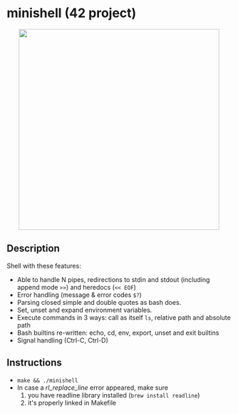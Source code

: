 # minishell (42 project)

<p align="center">
<img src="minishell-record.gif" width="450">
</p>

## Description

Shell with these features:

-   Able to handle N pipes, redirections to stdin and stdout (including append mode `>>`) and heredocs (`<< EOF`)
-   Error handling (message & error codes `$?`)
-   Parsing closed simple and double quotes as bash does.
-   Set, unset and expand environment variables.
-   Execute commands in 3 ways: call as itself `ls`, relative path and absolute path
-   Bash builtins re-written: echo, cd, env, export, unset and exit builtins
-   Signal handling (Ctrl-C, Ctrl-D)

## Instructions

-   `make && ./minishell`
-   In case a _rl_replace_line_ error appeared, make sure
    1.  you have readline library installed (`brew install readline`)
    2.  it's properly linked in Makefile
